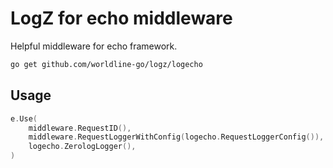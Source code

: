 # LogZ for echo middleware

Helpful middleware for echo framework.

```sh
go get github.com/worldline-go/logz/logecho
```

## Usage

```go
e.Use(
    middleware.RequestID(),
    middleware.RequestLoggerWithConfig(logecho.RequestLoggerConfig()),
    logecho.ZerologLogger(),
)
```
